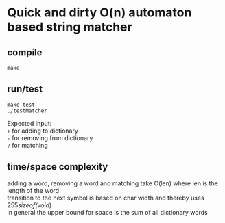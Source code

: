 # Quick and dirty O(n) automaton based string matcher
## compile
```
make
```

## run/test
```
make test  
./testMatcher
```  

Expected Input:  
`+` for adding to dictionary  
`-` for removing from dictionary  
`?` for matching  

## time/space complexity
adding a word, removing a word and matching take O(len) where len is the length of the word  
transition to the next symbol is based on char width and thereby uses 255*sizeof(void*)  
in general the upper bound for space is the sum of all dictionary words
